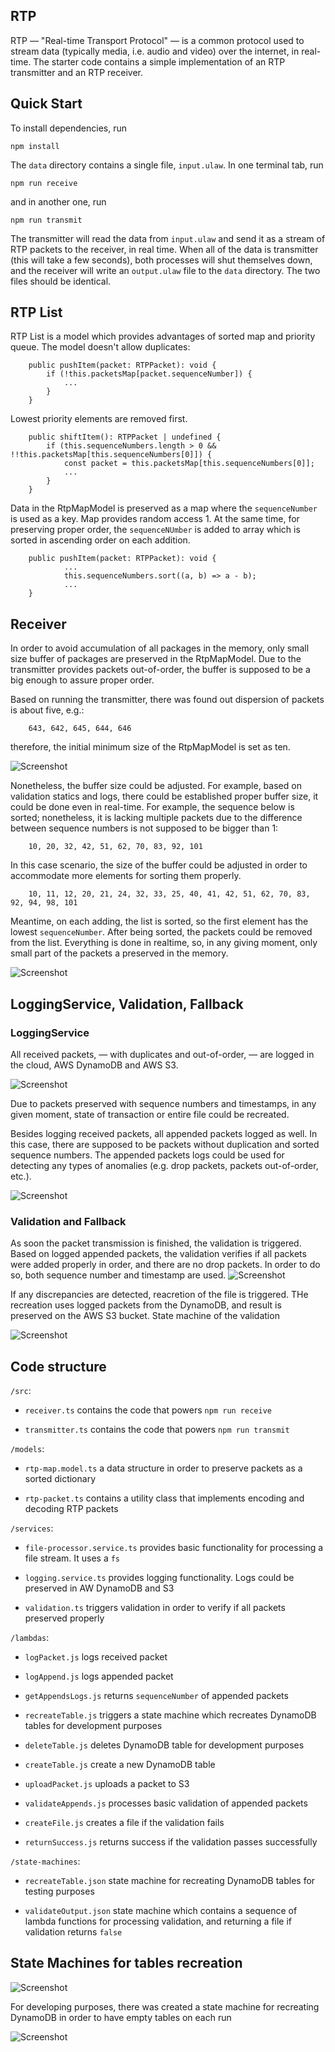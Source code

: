 ## RTP

RTP — "Real-time Transport Protocol" — is a common protocol used to stream data (typically media, i.e. audio and video)
over the internet, in real-time. The starter code contains a simple implementation of an RTP transmitter and an RTP
receiver.

## Quick Start

To install dependencies, run

```
npm install
```

The `data` directory contains a single file, `input.ulaw`. In one terminal tab, run

```
npm run receive
```

and in another one, run

```
npm run transmit
```

The transmitter will read the data from `input.ulaw` and send it as a stream of RTP packets to the receiver, in real
time. When all of the data is transmitter (this will take a few seconds), both processes will shut themselves down, and
the receiver will write an `output.ulaw` file to the `data` directory. The two files should be identical.

## RTP List

RTP List is a model which provides advantages of sorted map and priority queue. The model doesn't allow duplicates:

```
    public pushItem(packet: RTPPacket): void {
        if (!this.packetsMap[packet.sequenceNumber]) {
            ...
        }
    }
```

Lowest priority elements are removed first.

```
    public shiftItem(): RTPPacket | undefined {
        if (this.sequenceNumbers.length > 0 && !!this.packetsMap[this.sequenceNumbers[0]]) {
            const packet = this.packetsMap[this.sequenceNumbers[0]];
            ...
        }
    }
```

Data in the RtpMapModel is preserved as a map where the `sequenceNumber` is used as a key. Map provides random access 1. At
the same time, for preserving proper order, the `sequenceNUmber` is added to array which is sorted in ascending order on
each addition.

```
    public pushItem(packet: RTPPacket): void {
            ...
            this.sequenceNumbers.sort((a, b) => a - b);
            ...
    }
```

## Receiver

In order to avoid accumulation of all packages in the memory, only small size buffer of packages are preserved in the
RtpMapModel. Due to the transmitter provides packets out-of-order, the buffer is supposed to be a big enough to assure
proper order.

Based on running the transmitter, there was found out dispersion of packets is about five, e.g.:

```
    643, 642, 645, 644, 646
```

therefore, the initial minimum size of the RtpMapModel is set as ten.

![Screenshot](images/buffer.gif)

Nonetheless, the buffer size could be adjusted. For example, based on validation statics and logs, there could be
established proper buffer size, it could be done even in real-time. For example, the sequence below is sorted;
nonetheless, it is lacking multiple packets due to the difference between sequence numbers is not supposed to be bigger
than 1:

```
    10, 20, 32, 42, 51, 62, 70, 83, 92, 101
```

In this case scenario, the size of the buffer could be adjusted in order to accommodate more elements for sorting them
properly.

```
    10, 11, 12, 20, 21, 24, 32, 33, 25, 40, 41, 42, 51, 62, 70, 83, 92, 94, 98, 101
```

Meantime, on each adding, the list is sorted, so the first element has the lowest `sequenceNumber`. After being sorted,
the packets could be removed from the list. Everything is done in realtime, so, in any giving moment, only small part of
the packets a preserved in the memory.

![Screenshot](images/sorting.gif)

## LoggingService, Validation, Fallback

### LoggingService

All received packets, — with duplicates and out-of-order, — are logged in the cloud, AWS DynamoDB and AWS S3.

![Screenshot](images/logging.drawio.png)

Due to packets preserved with sequence numbers and timestamps, in any given moment, state of transaction or entire file
could be recreated.

Besides logging received packets, all appended packets logged as well. In this case, there are supposed to be packets
without duplication and sorted sequence numbers. The appended packets logs could be used for detecting any types of
anomalies (e.g. drop packets, packets out-of-order, etc.).

![Screenshot](images/logging-appends.drawio.drawio.png)

### Validation and Fallback

As soon the packet transmission is finished, the validation is triggered. Based on logged appended packets, the
validation verifies if all packets were added properly in order, and there are no drop packets. In order to do so, both
sequence number and timestamp are used.
![Screenshot](images/validation.drawio.drawio.png)

If any discrepancies are detected, reacretion of the file is triggered. THe recreation uses logged packets from the
DynamoDB, and result is preserved on the AWS S3 bucket. State machine of the validation

![Screenshot](images/validateOutput-stateMachine.png)

## Code structure


`/src`:

- `receiver.ts` contains the code that powers `npm run receive`

- `transmitter.ts` contains the code that powers `npm run transmit`


`/models`:

- `rtp-map.model.ts` a data structure in order to preserve packets as a sorted dictionary

- `rtp-packet.ts` contains a utility class that implements encoding and decoding RTP packets


`/services`:

- `file-processor.service.ts` provides basic functionality for processing a file stream. It uses a `fs`

- `logging.service.ts` provides logging functionality. Logs could be preserved in AW DynamoDB and S3

- `validation.ts` triggers validation in order to verify if all packets preserved properly


`/lambdas`:

- `logPacket.js` logs received packet

- `logAppend.js` logs appended packet

- `getAppendsLogs.js` returns `sequenceNumber` of appended packets

- `recreateTable.js` triggers a state machine which recreates DynamoDB tables for development purposes

- `deleteTable.js` deletes DynamoDB table for development purposes

- `createTable.js` create a new DynamoDB table

- `uploadPacket.js` uploads a packet to S3

- `validateAppends.js`  processes basic validation of appended packets

- `createFile.js`  creates a file if the validation fails

- `returnSuccess.js`  returns success if the validation passes successfully


`/state-machines`:

- `recreateTable.json` state machine for recreating DynamoDB tables for testing purposes

- `validateOutput.json` state machine which contains a sequence of lambda functions for processing validation, and
  returning a file if validation returns `false`

## State Machines for tables recreation

![Screenshot](images/re-creation-state-machine.drawio.drawio.png)

For developing purposes, there was created a state machine for recreating DynamoDB in order to have empty tables on each
run

![Screenshot](images/recreateTable-stateMachine.png)


